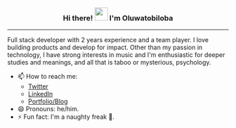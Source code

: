 <h3 align="center"> Hi there! <img src="https://raw.githubusercontent.com/MartinHeinz/MartinHeinz/master/wave.gif" width="30px"> I'm <B>Oluwatobiloba</B></h3>
<hr>

Full stack developer with 2 years experience and a team player. I love building products and develop for impact. Other than my passion in technology, I have strong interests in music and I'm enthusiastic for deeper studies and meanings, and all that is taboo or mysterious, psychology.

- 📫 How to reach me:
  - [Twitter](https://twitter.com/xemicolon "My Twitter")
  - [LinkedIn](https://www.linkedin.com/in/agunloyeoluwatobiloba/ "My LinkedIn")
  - [Portfolio/Blog](# "My portfolio is coming soon...")
- 😄 Pronouns: he/him.
- ⚡ Fun fact: I'm a naughty freak 👅.
<!--

## 🔧 Technologies & Tools

![](https://img.shields.io/badge/OS-Linux-informational??style=plastic&logo=linux&logoColor=white&color=tokyonight)
![](https://img.shields.io/badge/Code-JavaScript-informational?style=flat&logo=javascript&logoColor=white&color=tokyonight)
![](https://img.shields.io/badge/Shell-Bash-informational?style=flat&logo=gnu-bash&logoColor=white&color=tokyonight)
![](https://img.shields.io/badge/Cloud-Digital_Ocean-informational?style=flat&logo=digitalocean&logoColor=white&color=tokyonight)

-->

<!--
**Olanetsoft/Olanetsoft** is a ✨ _special_ ✨ repository because its `README.md` (this file) appears on your GitHub profile.



Here are some ideas to get you started:

- 🔭 I’m currently working on ...
- 🌱 I’m currently learning ...
- 👯 I’m looking to collaborate on ...
- 🤔 I’m looking for help with ...
- 💬 Ask me about ...
- 📫 How to reach me: ...
- 😄 Pronouns: ...
- ⚡ Fun fact: ...
-->
